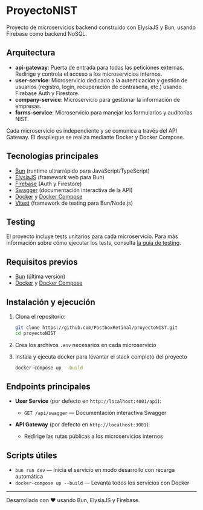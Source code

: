 # ProyectoNIST

Proyecto de microservicios backend construido con ElysiaJS y Bun, usando Firebase como backend NoSQL.

## Arquitectura

- **api-gateway**: Puerta de entrada para todas las peticiones externas. Redirige y controla el acceso a los microservicios internos.
- **user-service**: Microservicio dedicado a la autenticación y gestión de usuarios (registro, login, recuperación de contraseña, etc.) usando Firebase Auth y Firestore.
- **company-service**: Microservicio para gestionar la información de empresas.
- **forms-service**: Microservicio para manejar los formularios y auditorías NIST.

Cada microservicio es independiente y se comunica a través del API Gateway. El despliegue se realiza mediante Docker y Docker Compose.

## Tecnologías principales

- [Bun](https://bun.sh/) (runtime ultrarrápido para JavaScript/TypeScript)
- [ElysiaJS](https://elysiajs.com/) (framework web para Bun)
- [Firebase](https://firebase.google.com/) (Auth y Firestore)
- [Swagger](https://swagger.io/) (documentación interactiva de la API)
- [Docker](https://www.docker.com/) y [Docker Compose](https://docs.docker.com/compose/)
- [Vitest](https://vitest.dev/) (framework de testing para Bun/Node.js)

## Testing

El proyecto incluye tests unitarios para cada microservicio. Para más información sobre cómo ejecutar los tests, consulta [la guía de testing](TESTING.md).

## Requisitos previos

- [Bun](https://bun.sh/) (última versión)
- [Docker](https://www.docker.com/) y [Docker Compose](https://docs.docker.com/compose/)

## Instalación y ejecución

1. Clona el repositorio:

   ```bash
   git clone https://github.com/PostboxRetinal/proyectoNIST.git
   cd proyectoNIST
   ```

2. Crea los archivos `.env` necesarios en cada microservicio

3. Instala y ejecuta docker para levantar el stack completo del proyecto

   ```bash
   docker-compose up --build
   ```

## Endpoints principales

- **User Service** (por defecto en `http://localhost:4001/api`):
  - `GET /api/swagger` — Documentación interactiva Swagger

- **API Gateway** (por defecto en `http://localhost:3001`):
  - Redirige las rutas públicas a los microservicios internos

## Scripts útiles

- `bun run dev` — Inicia el servicio en modo desarrollo con recarga automática
- `docker-compose up --build` — Levanta todos los servicios con Docker

---

Desarrollado con ❤️ usando Bun, ElysiaJS y Firebase.
